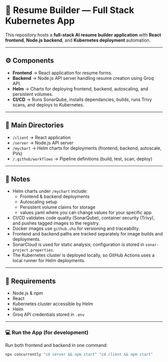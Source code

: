 # 📄 Resume Builder — Full Stack Kubernetes App  

This repository hosts a **full-stack AI resume builder application** with **React frontend**, **Node.js backend**, and **Kubernetes deployment** automation.  

---

## ⚙️ Components  

- **Frontend** → React application for resume forms.  
- **Backend** → Node.js API server handling resume creation using Groq API.  
- **Helm** → Charts for deploying frontend, backend, autoscaling, and persistent volumes.  
- **CI/CD** → Runs SonarQube, installs dependancies, builds, runs Trivy scans, and deploys to Kubernetes.  

---

## 📂 Main Directories  

- `/client` → React application  
- `/server` → Node.js API server  
- `/mychart` → Helm charts for deployments (frontend, backend, autoscale, PVs)  
- `/.github/workflows` → Pipeline definitions (build, test, scan, deploy)  

---

## 🧾 Notes  

- Helm charts under `/mychart` include:
  - Frontend & backend deployments  
  - Autoscaling setup  
  - Persistent volume claims for storage
  - values.yaml where you can change values for your specific app
- CI/CD validates code quality (SonarQube), container security (Trivy), and pushes tagged images to the registry.  
- Docker images use `github.sha` for versioning and traceability.  
- Frontend and backend paths are tracked separately for image builds and deployments.  
- SonarCloud is used for static analysis; configuration is stored in `sonar-project.properties`.  
- The Kubernetes cluster is deployed locally, so GitHub Actions uses a local runner for Helm deployments.  

---

## 📌 Requirements  

- Node.js & npm  
- React  
- Kubernetes cluster accessible by Helm  
- Helm  
- Groq API credentials stored in `.env`  

---

### 💻 Run the App (for development)  

Run both frontend and backend in one command:  
```bash
npx concurrently "cd server && npm start" "cd client && npm start"
```


